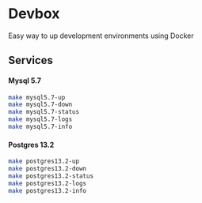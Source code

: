 # Devbox

Easy way to up development environments using Docker

## Services

#### Mysql 5.7

```bash
make mysql5.7-up
make mysql5.7-down
make mysql5.7-status
make mysql5.7-logs
make mysql5.7-info
```

#### Postgres 13.2

```bash
make postgres13.2-up
make postgres13.2-down
make postgres13.2-status
make postgres13.2-logs
make postgres13.2-info
```
